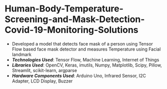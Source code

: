 # Human-Body-Temperature-Screening-and-Mask-Detection-Covid-19-Monitoring-Solutions
- Developed a model that detects face mask of a person using Tensor Flow based face mask detector and measures Temperature using Facial landmark
- ***Technologies Used***: Tensor Flow, Machine Learning, Internet of Things
- ***Libraries Used***: OpenCV, Keras, imutils, Numpy, Matplotlib, Scipy, Pillow, Streamlit, scikit-learn, argparse
- ***Hardware Components Used***: Arduino Uno, Infrared Sensor, I2C Adapter, LCD Display, Buzzer
